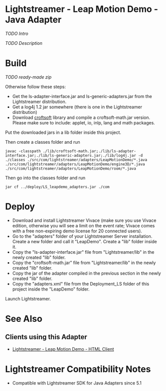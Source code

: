 # Lightstreamer - Leap Motion Demo - Java Adapter #

_TODO Intro_

_TODO Description_

# Build #

_TODO ready-made zip_

Otherwise follow these steps:

* Get the ls-adapter-interface.jar and ls-generic-adapters.jar from the Lightstreamer distribution.
* Get a log4j 1.2 jar somewhere (there is one in the Lightstreamer distribution) 
* Download [croftsoft](http://sourceforge.net/projects/croftsoft/files/) library and compile a croftsoft-math.jar version. Please make sure to include: applet, io, inlp, lang and math packages.

Put the downloaded jars in a lib folder inside this project.

Then create a classes folder and run

```
javac -classpath ./lib/croftsoft-math.jar;./lib/ls-adapter-interface.jar;./lib/ls-generic-adapters.jar;./lib/log4j.jar -d ./classes ./src/com/lightstreamer/adapters/LeapMotionDemo/*.java ./src/com/lightstreamer/adapters/LeapMotionDemo/engine3D/*.java ./src/com/lightstreamer/adapters/LeapMotionDemo/room/*.java
```

Then go into the classes folder and run

```
jar cf ../deploy/LS_leapdemo_adapters.jar ./com
```

# Deploy #

* Download and install Lightstreamer Vivace (make sure you use Vivace edition, otherwise you will see a limit on the event rate; Vivace comes with a free non-expiring demo license for 20 connected users).
* Go to the "adapters" folder of your Lightstreamer Server installation. Create a new folder and call it "LeapDemo". Create a "lib" folder inside it.
* Copy the "ls-adapter-interface.jar" file from "Lightstreamer/lib" in the newly created "lib" folder.
* Copy the "croftsoft-math.jar" file from "Lightstreamer/lib" in the newly created "lib" folder.
* Copy the jar of the adapter compiled in the previous section in the newly created "lib" folder.
* Copy the "adapters.xml" file from the Deployment_LS folder of this project inside the "LeapDemo" folder.

Launch Lightstreamer.

# See Also #

## Clients using this Adapter ##

* [Lightstreamer - Leap Motion Demo - HTML Client](https://github.com/Weswit/Lightstreamer-example-LeapMotion-client-javascript)

# Lightstreamer Compatibility Notes #

* Compatible with Lightstreamer SDK for Java Adapters since 5.1